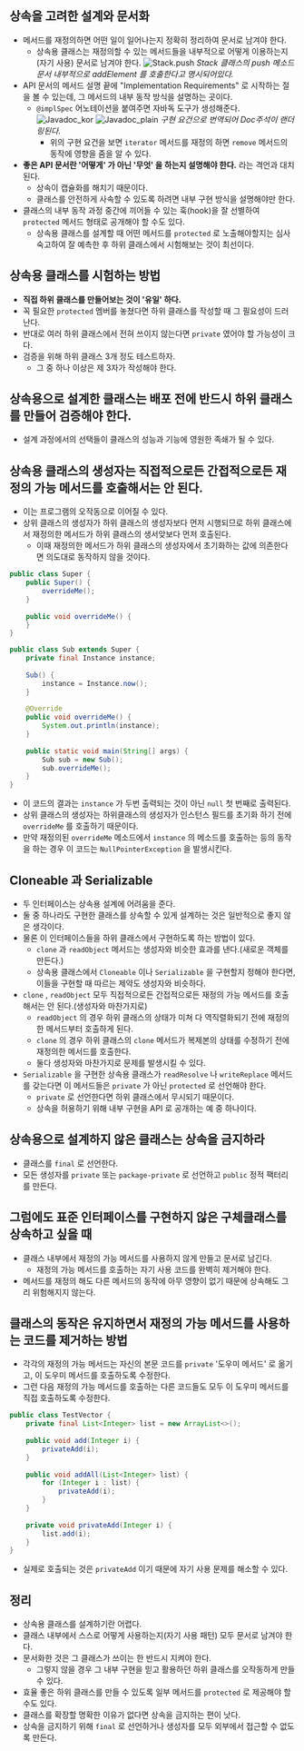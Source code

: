 ## 상속을 고려한 설계와 문서화
- 메서드를 재정의하면 어떤 일이 일어나는지 정확히 정리하여 문서로 남겨야 한다.
	- 상속용 클래스는 재정의할 수 있는 메서드들을 내부적으로 어떻게 이용하는지(자기 사용) 문서로 남겨야 한다.
	 ![Stack.push](https://github.com/Evil-Goblin/BookStudy/assets/74400861/d2359ebf-7913-485c-a3df-dfa916ee08a7)
	 _Stack 클래스의 push 메소드 문서 내부적으로 addElement 를 호출한다고 명시되어있다._
- API 문서의 메서드 설명 끝에 "Implementation Requirements" 로 시작하는 절을 볼 수 있는데, 그 메서드의 내부 동작 방식을 설명하는 곳이다.
	- `@implSpec` 어노테이션을 붙여주면 자바독 도구가 생성해준다.
		![Javadoc_kor](https://github.com/Evil-Goblin/BookStudy/assets/74400861/8b6a13ee-38e0-4290-97be-72b698c350c9)
		![Javadoc_plain](https://github.com/Evil-Goblin/BookStudy/assets/74400861/60386746-965f-40d8-ba7e-678e20e7c494)
		_구현 요건으로 번역되어 Doc주석이 랜더링된다._
		- 위의 구현 요건을 보면 `iterator` 메서드를 재정의 하면 `remove` 메서드의 동작에 영향을 줌을 알 수 있다.
- **좋은 API 문서란 '어떻게' 가 아닌 '무엇' 을 하는지 설명해야 한다.** 라는 격언과 대치된다.
	- 상속이 캡슐화를 해치기 때문이다.
	- 클래스를 안전하게 사속할 수 있도록 하려면 내부 구현 방식을 설명해야만 한다.
- 클래스의 내부 동작 과정 중간에 끼어들 수 있는 훅(hook)을 잘 선별하여 `protected` 메서드 형태로 공개해야 할 수도 있다.
	- 상속용 클래스를 설계할 때 어떤 메서드를 `protected` 로 노출해야할지는 심사숙고하여 잘 예측한 후 하위 클래스에서 시험해보는 것이 최선이다.

## 상속용 클래스를 시험하는 방법
- **직접 하위 클래스를 만들어보는 것이 '유일' 하다.**
- 꼭 필요한 `protected` 멤버를 놓쳤다면 하위 클래스를 작성할 때 그 필요성이 드러난다.
- 반대로 여러 하위 클래스에서 전혀 쓰이지 않는다면 `private` 였어야 할 가능성이 크다.
- 검증을 위해 하위 클래스 3개 정도 테스트하자.
	- 그 중 하나 이상은 제 3자가 작성해야 한다.

## 상속용으로 설계한 클래스는 배포 전에 반드시 하위 클래스를 만들어 검증해야 한다.
- 설계 과정에서의 선택들이 클래스의 성능과 기능에 영원한 족쇄가 될 수 있다.

## 상속용 클래스의 생성자는 직접적으로든 간접적으로든 재정의 가능 메서드를 호출해서는 안 된다.
- 이는 프로그램의 오작동으로 이어질 수 있다.
- 상위 클래스의 생성자가 하위 클래스의 생성자보다 먼저 시행되므로 하위 클래스에서 재정의한 메서드가 하위 클래스의 생서앚보다 먼저 호출된다.
	- 이때 재정의한 메서드가 하위 클래스의 생성자에서 초기화하는 값에 의존한다면 의도대로 동작하지 않을 것이다.
```java
public class Super {  
    public Super() {  
        overrideMe();  
    }  
  
    public void overrideMe() {  
    }  
}
```
```java
public class Sub extends Super {  
    private final Instance instance;  
  
    Sub() {  
        instance = Instance.now();  
    }  
  
    @Override  
    public void overrideMe() {  
        System.out.println(instance);  
    }  
  
    public static void main(String[] args) {  
        Sub sub = new Sub();  
        sub.overrideMe();  
    }  
}
```
- 이 코드의 결과는 `instance` 가 두번 출력되는 것이 아닌 `null` 첫 번째로 출력된다.
- 상위 클래스의 생성자는 하위클래스의 생성자가 인스턴스 필드를 초기화 하기 전에 `overrideMe` 를 호출하기 때문이다.
- 만약 재정의된 `overrideMe` 메소드에서 `instance` 의 메소드를 호출하는 등의 동작을 하는 경우 이 코드는 `NullPointerException` 을 발생시킨다.

## Cloneable 과 Serializable
- 두 인터페이스는 상속용 설계에 어려움을 준다.
- 둘 중 하나라도 구현한 클래스를 상속할 수 있게 설계하는 것은 일반적으로 좋지 않은 생각이다.
- 물론 이 인터페이스들을 하위 클래스에서 구현하도록 하는 방법이 있다.
	- `clone` 과 `readObject` 메서드는 생성자와 비슷한 효과를 낸다.(새로운 객체를 만든다.)
	- 상속용 클래스에서 `Cloneable` 이나 `Serializable` 을 구현할지 정해야 한다면, 이들을 구현할 때 따르는 제약도 생성자와 비슷하다.
- `clone` , `readObject` 모두 직접적으로든 간접적으로든 재정의 가능 메서드를 호출해서는 안 된다.(생성자와 마찬가지로)
	- `readObject` 의 경우 하위 클래스의 상태가 미쳐 다 역직렬화되기 전에 재정의한 메서드부터 호출하게 된다.
	- `clone` 의 경우 하위 클래스의 `clone` 메서드가 복제본의 상태를 수정하기 전에 재정의한 메서드를 호출한다.
	- 둘다 생성자와 마찬가지로 문제를 발생시킬 수 있다.
- `Serializable` 을 구현한 상속용 클래스가 `readResolve` 나 `writeReplace` 메서드를 갖는다면 이 메서드들은 `private` 가 아닌 `protected` 로 선언해야 한다.
	- `private` 로 선언한다면 하위 클래스에서 무시되기 때문이다.
	- 상속을 허용하기 위해 내부 구현을 API 로 공개하는 예 중 하나이다.

## 상속용으로 설계하지 않은 클래스는 상속을 금지하라
- 클래스를 `final` 로 선언한다.
- 모든 생성자를 `private` 또는 `package-private` 로 선언하고 `public` 정적 팩터리를 만든다.

## 그럼에도 표준 인터페이스를 구현하지 않은 구체클래스를 상속하고 싶을 때
- 클래스 내부에서 재정의 가능 메서드를 사용하지 않게 만들고 문서로 남긴다.
	- 재정의 가능 메서드를 호출하는 자기 사용 코드를 완벽히 제거해야 한다.
- 메서드를 재정의 해도 다른 메서드의 동작에 아무 영향이 없기 때문에 상속해도 그리 위험해지지 않는다.

## 클래스의 동작은 유지하면서 재정의 가능 메서드를 사용하는 코드를 제거하는 방법
- 각각의 재정의 가능 메서드는 자신의 본문 코드를 `private` '도우미 메서드' 로 옮기고, 이 도우미 메서드를 호출하도록 수정한다.
- 그런 다음 재정의 가능 메서드를 호출하는 다른 코드들도 모두 이 도우미 메서드를 직접 호출하도록 수정한다.
```java
public class TestVector {  
    private final List<Integer> list = new ArrayList<>();  
  
    public void add(Integer i) {  
        privateAdd(i);  
    }  
  
    public void addAll(List<Integer> list) {  
        for (Integer i : list) {  
            privateAdd(i);  
        }  
    }  
  
    private void privateAdd(Integer i) {  
        list.add(i);  
    }  
}
```
- 실제로 호출되는 것은 `privateAdd` 이기 때문에 자기 사용 문제를 해소할 수 있다.

## 정리
- 상속용 클래스를 설계하기란 어렵다.
- 클래스 내부에서 스스로 어떻게 사용하는지(자기 사용 패턴) 모두 문서로 남겨야 한다.
- 문서화한 것은 그 클래스가 쓰이는 한 반드시 지켜야 한다.
	- 그렇지 않을 경우 그 내부 구현을 믿고 활용하던 하위 클래스를 오작동하게 만들 수 있다.
- 효율 좋은 하위 클래스를 만들 수 있도록 일부 메서드를 `protected` 로 제공해야 할 수도 있다.
- 클래스를 확장할 명확한 이유가 없다면 상속을 금지하는 편이 낫다.
- 상속을 금지하기 위해 `final` 로 선언하거나 생성자를 모두 외부에서 접근할 수 없도록 만든다.